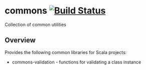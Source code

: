 # commons [![Build Status](https://travis-ci.org/stuartizon/commons.svg?branch=master)](https://travis-ci.org/stuartizon/commons)
Collection of common utilities

## Overview ##
Provides the following common libraries for Scala projects:
* commons-validation - functions for validating a class instance
